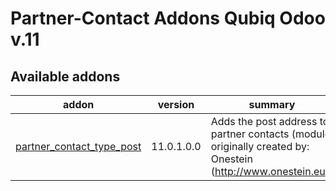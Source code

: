 Partner-Contact Addons Qubiq Odoo v.11
=============================

[//]: # (addons)

Available addons
----------------
addon | version | summary
--- | --- | ---
[partner_contact_type_post](partner_contact_type_post) | 11.0.1.0.0 | Adds the post address to partner contacts (module originally created by: Onestein (http://www.onestein.eu))

[//]: # (end addons)